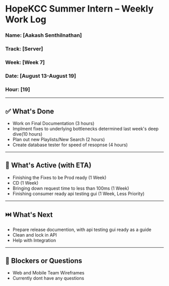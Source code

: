 # HopeKCC Summer Intern – Weekly Work Log
### Name: [Aakash Senthilnathan]
### Track: [Server]
### Week: [Week 7]
### Date: [August 13-August 19]
### Hour: [19]

---

## ✅ What's Done
- Work on Final Documentation (3 hours)
- Implment fixes to underlying bottlenecks determined last week's deep dive(10 hours)
- Plan out new Playlists/New Search (2 hours)
- Create database tester for speed of resopnse (4 hours)
---

## 🔄 What's Active (with ETA)
- Finishing the Fixes to be Prod ready (1 Week)
- CD (1 Week)
- Bringing down request time to less than 100ms (1 Week)
- Finishing consumer ready api testing gui (1 Week, Less Priority)
---

## ⏭️ What's Next
- Prepare release documention, with api testing gui ready as a guide
- Clean and lock in API
- Help with Integration

---

## 🛑 Blockers or Questions
- Web and Mobile Team Wireframes
- Currently dont have any questions


